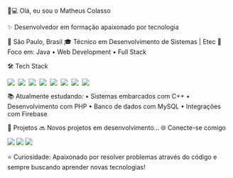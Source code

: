 👨💻 Olá, eu sou o Matheus Colasso

✨ Desenvolvedor em formação apaixonado por tecnologia

📍 São Paulo, Brasil
🎓 Técnico em Desenvolvimento de Sistemas | Etec
🚀 Foco em: Java • Web Development • Full Stack

🛠️ Tech Stack
<div style="display: flex; flex-wrap: wrap; gap: 8px;"> <img src="https://img.shields.io/badge/Java-ED8B00?style=for-the-badge&logo=openjdk&logoColor=white"> <img src="https://img.shields.io/badge/C++-00599C?style=for-the-badge&logo=c%2b%2b&logoColor=white"> <img src="https://img.shields.io/badge/PHP-777BB4?style=for-the-badge&logo=php&logoColor=white"> <img src="https://img.shields.io/badge/HTML5-E34F26?style=for-the-badge&logo=html5&logoColor=white"> <img src="https://img.shields.io/badge/CSS3-1572B6?style=for-the-badge&logo=css3&logoColor=white"> <img src="https://img.shields.io/badge/MySQL-4479A1?style=for-the-badge&logo=mysql&logoColor=white"> <img src="https://img.shields.io/badge/Firebase-FFCA28?style=for-the-badge&logo=firebase&logoColor=black"> <img src="https://img.shields.io/badge/Git-F05032?style=for-the-badge&logo=git&logoColor=white"> </div>

📚 Atualmente estudando:
• Sistemas embarcados com C++
• Desenvolvimento com PHP
• Banco de dados com MySQL
• Integrações com Firebase

🚀 Projetos
🔜 Novos projetos em desenvolvimento...
🌐 Conecte-se comigo

<img src="https://img.shields.io/badge/LinkedIn-0077B5?style=for-the-badge&logo=linkedin&logoColor=white">

<img src="https://img.shields.io/badge/Gmail-D14836?style=for-the-badge&logo=gmail&logoColor=white">

<img src="https://img.shields.io/badge/GitHub-181717?style=for-the-badge&logo=github&logoColor=white">

⭐ Curiosidade:
Apaixonado por resolver problemas através do código e sempre buscando aprender novas tecnologias!
